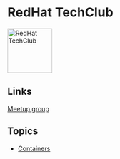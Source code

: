 # RedHat TechClub
<img alt="RedHat TechClub" src="files/logo.svg" height="100"/>

## Links
[Meetup group](https://www.meetup.com/vilnius-innovation-meetup-group/)
## Topics
* [Containers](containers/README.md)